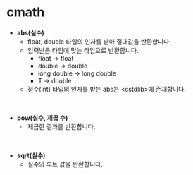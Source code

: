 # cmath

* **abs(실수)**
  * float, double 타입의 인자를 받아 절대값을 반환합니다.
  * 입력받은 타입에 맞는 타입으로 반환합니다.
    * float -> float
    * double -> double
    * long double -> long double
    * T -> double
  * 정수(int) 타입의 인자를 받는 abs는 \<cstdlib>에 존재합니다.

<br>

* **pow(실수, 제곱 수)**
  * 제곱한 결과를 반환합니다.

<br>

* **sqrt(실수)**
  * 실수의 루트 값을 반환합니다.

